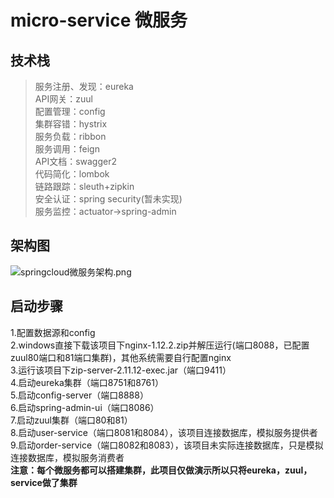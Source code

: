 # micro-service 微服务
## 技术栈  
>服务注册、发现：eureka  
API网关：zuul  
配置管理：config  
集群容错：hystrix  
服务负载：ribbon  
服务调用：feign  
API文档：swagger2  
代码简化：lombok  
链路跟踪：sleuth+zipkin  
安全认证：spring security(暂未实现)  
服务监控：actuator->spring-admin  

## 架构图 
![springcloud微服务架构.png](https://upload-images.jianshu.io/upload_images/14770430-8a0ead61b781be6c.png?imageMogr2/auto-orient/strip%7CimageView2/2/w/1240)

## 启动步骤    
1.配置数据源和config  
2.windows直接下载该项目下nginx-1.12.2.zip并解压运行(端口8088，已配置zuul80端口和81端口集群)，其他系统需要自行配置nginx  
3.运行该项目下zip-server-2.11.12-exec.jar（端口9411）  
4.启动eureka集群（端口8751和8761）  
5.启动config-server（端口8888）  
6.启动spring-admin-ui（端口8086）  
7.启动zuul集群（端口80和81）  
8.启动user-service（端口8081和8084），该项目连接数据库，模拟服务提供者  
9.启动order-service（端口8082和8083），该项目未实际连接数据库，只是模拟连接数据库，模拟服务消费者  
**注意：每个微服务都可以搭建集群，此项目仅做演示所以只将eureka，zuul，service做了集群**  





